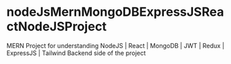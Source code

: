 # nodeJsMernMongoDBExpressJSReactNodeJSProject
MERN Project for understanding NodeJS | React | MongoDB | JWT | Redux | ExpressJS | Tailwind
Backend side of the project
